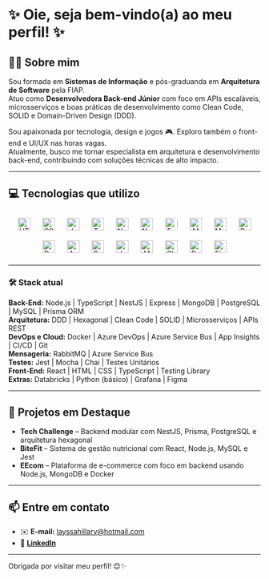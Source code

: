 # ✨ Oie, seja bem-vindo(a) ao meu perfil! ✨  

## 👩‍💻 Sobre mim  
Sou formada em **Sistemas de Informação** e pós-graduanda em **Arquitetura de Software** pela FIAP.  
Atuo como **Desenvolvedora Back-end Júnior** com foco em APIs escaláveis, microsserviços e boas práticas de desenvolvimento como Clean Code, SOLID e Domain-Driven Design (DDD).  

Sou apaixonada por tecnologia, design e jogos 🎮. Exploro também o front-end e UI/UX nas horas vagas.  
Atualmente, busco me tornar especialista em arquitetura e desenvolvimento back-end, contribuindo com soluções técnicas de alto impacto.

---

## 💻 Tecnologias que utilizo

<div align="center">  
  <a href="https://en.wikipedia.org/wiki/HTML5" target="_blank"><img style="margin: 10px" src="https://profilinator.rishav.dev/skills-assets/html5-original-wordmark.svg" alt="HTML5" height="25" /></a>  
  <a href="https://www.w3schools.com/css/" target="_blank"><img style="margin: 10px" src="https://profilinator.rishav.dev/skills-assets/css3-original-wordmark.svg" alt="CSS3" height="25" /></a>  
  <a href="https://www.javascript.com/" target="_blank"><img style="margin: 10px" src="https://profilinator.rishav.dev/skills-assets/javascript-original.svg" alt="JavaScript" height="25" /></a>  
  <a href="https://www.typescriptlang.org/" target="_blank"><img style="margin: 10px" src="https://profilinator.rishav.dev/skills-assets/typescript-original.svg" alt="TypeScript" height="25" /></a>  
  <a href="https://nodejs.org/" target="_blank"><img style="margin: 10px" src="https://profilinator.rishav.dev/skills-assets/nodejs-original-wordmark.svg" alt="Node.js" height="25" /></a>  
  <a href="https://nestjs.com/" target="_blank"><img style="margin: 10px" src="https://static-00.iconduck.com/assets.00/nestjs-icon-2048x2040-3rrvcej8.png" alt="NestJS" height="25" /></a>  
  <a href="https://expressjs.com/" target="_blank"><img style="margin: 10px; background: white; border-radius: 4px;" src="https://upload.wikimedia.org/wikipedia/commons/6/64/Expressjs.png" alt="Express.js" height="25" /></a>  
  <a href="https://www.mongodb.com/" target="_blank"><img style="margin: 10px" src="https://profilinator.rishav.dev/skills-assets/mongodb-original-wordmark.svg" alt="MongoDB" height="25" /></a>  
  <a href="https://www.mysql.com/" target="_blank"><img style="margin: 10px" src="https://profilinator.rishav.dev/skills-assets/mysql-original-wordmark.svg" alt="MySQL" height="25" /></a>  
  <a href="https://www.postgresql.org/" target="_blank"><img style="margin: 10px" src="https://profilinator.rishav.dev/skills-assets/postgresql-original-wordmark.svg" alt="PostgreSQL" height="25" /></a>  
  <a href="https://www.docker.com/" target="_blank"><img style="margin: 10px" src="https://profilinator.rishav.dev/skills-assets/docker-original-wordmark.svg" alt="Docker" height="25" /></a>  
  <a href="https://azure.microsoft.com/" target="_blank"><img style="margin: 10px" src="https://profilinator.rishav.dev/skills-assets/microsoft_azure-icon.svg" alt="Azure" height="25" /></a>  
  <a href="https://rabbitmq.com/" target="_blank"><img style="margin: 10px" src="https://profilinator.rishav.dev/skills-assets/rabbitmq-icon.svg" alt="RabbitMQ" height="25" /></a>  
  <a href="https://jestjs.io/" target="_blank"><img style="margin: 10px" src="https://profilinator.rishav.dev/skills-assets/jest.svg" alt="Jest" height="25" /></a>  
  <a href="https://mochajs.org/" target="_blank"><img style="margin: 10px" src="https://profilinator.rishav.dev/skills-assets/mocha.png" alt="Mocha" height="25" /></a>  
  <a href="https://www.chaijs.com/" target="_blank"><img style="margin: 10px" src="https://profilinator.rishav.dev/skills-assets/chai.png" alt="Chai" height="25" /></a>  
  <a href="https://reactjs.org/" target="_blank"><img style="margin: 10px" src="https://profilinator.rishav.dev/skills-assets/react-original-wordmark.svg" alt="React" height="25" /></a>  
  <a href="https://figma.com/" target="_blank"><img style="margin: 10px" src="https://profilinator.rishav.dev/skills-assets/figma-icon.svg" alt="Figma" height="25" /></a>  
</div>  

---

### 🛠️ Stack atual

**Back-End:** Node.js | TypeScript | NestJS | Express | MongoDB | PostgreSQL | MySQL | Prisma ORM  
**Arquitetura:** DDD | Hexagonal | Clean Code | SOLID | Microsserviços | APIs REST  
**DevOps e Cloud:** Docker | Azure DevOps | Azure Service Bus | App Insights | CI/CD | Git  
**Mensageria:** RabbitMQ | Azure Service Bus  
**Testes:** Jest | Mocha | Chai | Testes Unitários  
**Front-End:** React | HTML | CSS | TypeScript | Testing Library  
**Extras:** Databricks | Python (básico) | Grafana | Figma  

---

## 🚀 Projetos em Destaque  

- **Tech Challenge** – Backend modular com NestJS, Prisma, PostgreSQL e arquitetura hexagonal  
- **BiteFit** – Sistema de gestão nutricional com React, Node.js, MySQL e Jest  
- **EEcom** – Plataforma de e-commerce com foco em backend usando Node.js, MongoDB e Docker  

---

## 📫 Entre em contato

- ✉️ **E-mail:** layssahillary@hotmail.com  
- 🔗 [**LinkedIn**](https://www.linkedin.com/in/layssahillary)  

---

Obrigada por visitar meu perfil! 😊✨

